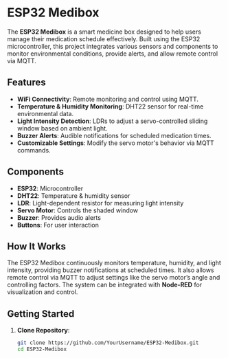 # ESP32 Medibox

The **ESP32 Medibox** is a smart medicine box designed to help users manage their medication schedule effectively. Built using the ESP32 microcontroller, this project integrates various sensors and components to monitor environmental conditions, provide alerts, and allow remote control via MQTT.

## Features

- **WiFi Connectivity**: Remote monitoring and control using MQTT.
- **Temperature & Humidity Monitoring**: DHT22 sensor for real-time environmental data.
- **Light Intensity Detection**: LDRs to adjust a servo-controlled sliding window based on ambient light.
- **Buzzer Alerts**: Audible notifications for scheduled medication times.
- **Customizable Settings**: Modify the servo motor's behavior via MQTT commands.

## Components

- **ESP32**: Microcontroller
- **DHT22**: Temperature & humidity sensor
- **LDR**: Light-dependent resistor for measuring light intensity
- **Servo Motor**: Controls the shaded window
- **Buzzer**: Provides audio alerts
- **Buttons**: For user interaction

## How It Works

The ESP32 Medibox continuously monitors temperature, humidity, and light intensity, providing buzzer notifications at scheduled times. It also allows remote control via MQTT to adjust settings like the servo motor’s angle and controlling factors. The system can be integrated with **Node-RED** for visualization and control.

## Getting Started

1. **Clone Repository**:
   ```bash
   git clone https://github.com/YourUsername/ESP32-Medibox.git
   cd ESP32-Medibox
